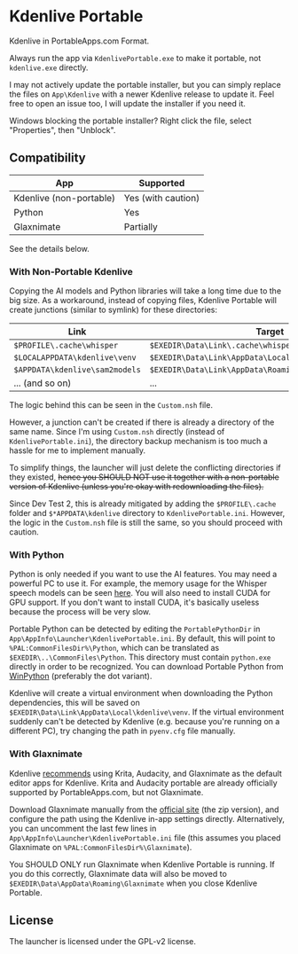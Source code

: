 # Kdenlive Portable

Kdenlive in PortableApps.com Format.

Always run the app via `KdenlivePortable.exe` to make it portable, not `kdenlive.exe` directly.

I may not actively update the portable installer, but you can simply replace the files on `App\Kdenlive` with a newer Kdenlive release to update it. Feel free to open an issue too, I will update the installer if you need it.

Windows blocking the portable installer? Right click the file, select "Properties", then "Unblock".

## Compatibility

|App|Supported|
|-|-|
|Kdenlive (non-portable)|Yes (with caution)|
|Python|Yes|
|Glaxnimate|Partially|

See the details below.

### With Non-Portable Kdenlive

Copying the AI models and Python libraries will take a long time due to the big size. As a workaround, instead of copying files, Kdenlive Portable will create junctions (similar to symlink) for these directories:

|Link|Target|
|-|-|
|`$PROFILE\.cache\whisper`|`$EXEDIR\Data\Link\.cache\whisper`|
|`$LOCALAPPDATA\kdenlive\venv`|`$EXEDIR\Data\Link\AppData\Local\kdenlive\venv`|
|`$APPDATA\kdenlive\sam2models`|`$EXEDIR\Data\Link\AppData\Roaming\kdenlive\sam2models`|
|... (and so on)|...|

The logic behind this can be seen in the `Custom.nsh` file.

However, a junction can't be created if there is already a directory of the same name. Since I'm using `Custom.nsh` directly (instead of `KdenlivePortable.ini`), the directory backup mechanism is too much a hassle for me to implement manually.

To simplify things, the launcher will just delete the conflicting directories if they existed, ~~hence you SHOULD NOT use it together with a non-portable version of Kdenlive (unless you're okay with redownloading the files).~~

Since Dev Test 2, this is already mitigated by adding the `$PROFILE\.cache` folder and `$*APPDATA\kdenlive` directory to `KdenlivePortable.ini`. However, the logic in the `Custom.nsh` file is still the same, so you should proceed with caution.

### With Python

Python is only needed if you want to use the AI features. You may need a powerful PC to use it. For example, the memory usage for the Whisper speech models can be seen [here](https://github.com/openai/whisper#available-models-and-languages). You will also need to install CUDA for GPU support. If you don't want to install CUDA, it's basically useless because the process will be very slow.

Portable Python can be detected by editing the `PortablePythonDir` in `App\AppInfo\Launcher\KdenlivePortable.ini`. By default, this will point to `%PAL:CommonFilesDir%\Python`, which can be translated as `$EXEDIR\..\CommonFiles\Python`. This directory must contain `python.exe` directly in order to be recognized. You can download Portable Python from [WinPython](https://winpython.github.io/) (preferably the dot variant).

Kdenlive will create a virtual environment when downloading the Python dependencies, this will be saved on `$EXEDIR\Data\Link\AppData\Local\kdenlive\venv`. If the virtual environment suddenly can't be detected by Kdenlive (e.g. because you're running on a different PC), try changing the path in `pyenv.cfg` file manually.

### With Glaxnimate

Kdenlive [recommends](https://docs.kdenlive.org/en/getting_started/configure_kdenlive/configuration_environment.html#default-apps) using Krita, Audacity, and Glaxnimate as the default editor apps for Kdenlive. Krita and Audacity portable are already officially supported by PortableApps.com, but not Glaxnimate.

Download Glaxnimate manually from the [official site](https://glaxnimate.mattbas.org/download/) (the zip version), and configure the path using the Kdenlive in-app settings directly. Alternatively, you can uncomment the last few lines in `App\AppInfo\Launcher\KdenlivePortable.ini` file (this assumes you placed Glaxnimate on `%PAL:CommonFilesDir%\Glaxnimate`).

You SHOULD ONLY run Glaxnimate when Kdenlive Portable is running. If you do this correctly, Glaxnimate data will also be moved to `$EXEDIR\Data\AppData\Roaming\Glaxnimate` when you close Kdenlive Portable.

## License

The launcher is licensed under the GPL-v2 license.
